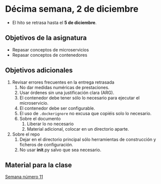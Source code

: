 # Décima semana, 2 de diciembre

* El hito se retrasa hasta el **5 de diciembre**.

## Objetivos de la asignatura

* Repasar conceptos de microservicios
* Repasar conceptos de contenedores

## Objetivos adicionales

1. Revisar errores frecuentes en la entrega retrasada
   1. No dar medidas numéricas de prestaciones.
   2. Usar órdenes sin una justificación clara (ARG).
   3. El contenedor debe tener sólo lo necesario para ejecutar el microservicio.
   4. El contenedor debe ser configurable.
   5. El uso de `.dockerignore` no excusa que copiéis solo lo necesario.
   5. Sobre el documento
	  1. Liberar lo no necesario
	  2. Material adicional, colocar en un directorio aparte.
  6. Sobre el repo
	 1. Dejar en el directorio principal sólo herramientas de construcción y ficheros de configuración.
	 2. No usar __init__.py salvo que sea necesario.
   
## Material para la clase

[Semana número 11](11-semana.md)

